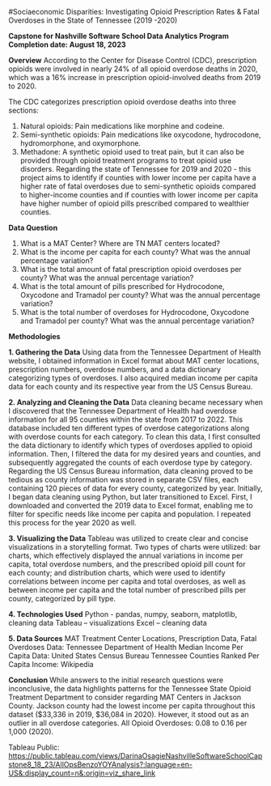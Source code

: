 #Sociaeconomic Disparities: Investigating Opioid Prescription Rates & Fatal Overdoses in the State of Tennessee (2019 -2020)

**Capstone for Nashville Software School Data Analytics Program**
**Completion date: August 18, 2023**

**Overview**
According to the Center for Disease Control (CDC), prescription opioids were involved in nearly 24% of all opioid overdose deaths in 2020, which was a 16% increase in prescription opioid-involved deaths from 2019 to 2020.

The CDC categorizes prescription opioid overdose deaths into three sections:
1.	Natural opioids: Pain medications like morphine and codeine.
2.	Semi-synthetic opioids: Pain medications like oxycodone, hydrocodone, hydromorphone, and oxymorphone.
3.	Methadone: A synthetic opioid used to treat pain, but it can also be provided through opioid treatment programs to treat opioid use disorders.
Regarding the state of Tennessee for 2019 and 2020 - this project aims to identify if counties with lower income per capita have a higher rate of fatal overdoses due to semi-synthetic opioids compared to higher-income counties and if counties with lower income per capita have higher number of opioid pills prescribed compared to wealthier counties.

**Data Question**
1.	What is a MAT Center? Where are TN MAT centers located? 
2.	What is the income per capita for each county? What was the annual percentage variation?
3.	What is the total amount of fatal prescription opioid overdoses per county? What was the annual percentage variation?
4.	What is the total amount of pills prescribed for Hydrocodone, Oxycodone and Tramadol per county?  What was the annual percentage variation?
5.	What is the total number of overdoses for Hydrocodone, Oxycodone and Tramadol per county? What was the annual percentage variation?

**Methodologies**

**1. Gathering the Data**
Using data from the Tennessee Department of Health website, I obtained information in Excel format about MAT center locations, prescription numbers, overdose numbers, and a data dictionary categorizing types of overdoses.
I also acquired median income per capita data for each county and its respective year from the US Census Bureau.

**2. Analyzing and Cleaning the Data**
Data cleaning became necessary when I discovered that the Tennessee Department of Health had overdose information for all 95 counties within the state from 2017 to 2022. This database included ten different types of overdose categorizations along with overdose counts for each category. To clean this data, I first consulted the data dictionary to identify which types of overdoses applied to opioid information. Then, I filtered the data for my desired years and counties, and subsequently aggregated the counts of each overdose type by category.
Regarding the US Census Bureau information, data cleaning proved to be tedious as county information was stored in separate CSV files, each containing 120 pieces of data for every county, categorized by year. Initially, I began data cleaning using Python, but later transitioned to Excel. First, I downloaded and converted the 2019 data to Excel format, enabling me to filter for specific needs like income per capita and population. I repeated this process for the year 2020 as well.

**3. Visualizing the Data**
Tableau was utilized to create clear and concise visualizations in a storytelling format. Two types of charts were utilized: bar charts, which effectively displayed the annual variations in income per capita, total overdose numbers, and the prescribed opioid pill count for each county; and distribution charts, which were used to identify correlations between income per capita and total overdoses, as well as between income per capita and the total number of prescribed pills per county, categorized by pill type.

**4. Technologies Used**
Python - pandas, numpy, seaborn, matplotlib, cleaning data
Tableau – visualizations
Excel – cleaning data

**5. Data Sources**
MAT Treatment Center Locations, Prescription Data, Fatal Overdoses Data: Tennessee Department of Health 
Median Income Per Capita Data: United States Census Bureau 
Tennessee Counties Ranked Per Capita Income: Wikipedia 

**Conclusion**
While answers to the initial research questions were inconclusive, the data highlights patterns for the Tennessee State Opioid Treatment Department to consider regarding MAT Centers in Jackson County. 
Jackson county had the lowest income per capita throughout this dataset ($33,336 in 2019, $36,084 in 2020). However, it stood out as an outlier in all overdose categories. 
All Opioid Overdoses: 0.08 to 0.16 per 1,000 (2020). 

Tableau Public: https://public.tableau.com/views/DarinaOsagieNashvilleSoftwareSchoolCapstone8_18_23/AllOpsBenzoYOYAnalysis?:language=en-US&:display_count=n&:origin=viz_share_link
